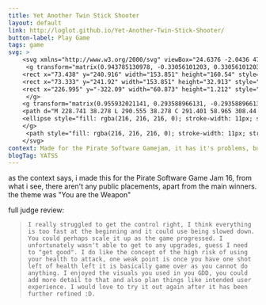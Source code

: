 ```yaml
---
title: Yet Another Twin Stick Shooter
layout: default
link: http://loglot.github.io/Yet-Another-Twin-Stick-Shooter/
button-label: Play Game
tags: game
svg: >
    <svg xmlns="http://www.w3.org/2000/svg" viewBox="24.6376 -2.0436 471.9267 479.2732" width="100px" height="100px">
     <g transform="matrix(0.943785130978, -0.33056101203, 0.33056101203, 0.943785130978, -28.191267436282, 44.827668115789)" style="transform-origin: 180.6px 321.186px;">
    <rect x="73.438" y="240.916" width="153.851" height="160.54" style="fill: rgba(216, 216, 216, 0); stroke-width: 11px; stroke: rgb(255, 255, 255);"/>
    <rect x="73.333" y="241.92" width="153.851" height="32.913" style="fill: rgba(216, 216, 216, 0); stroke-width: 11px; stroke: rgb(255, 255, 255);"/>
    <rect x="226.995" y="-322.09" width="60.873" height="1.212" style="fill: rgba(216, 216, 216, 0); stroke-width: 11px; stroke: rgb(255, 255, 255);" transform="matrix(1, 0, 0, -1, 0, 0)"/>
     </g>
    <g transform="matrix(0.955932021141, 0.293588966131, -0.293588966131, 0.955932021141, 34.534898658034, 24.183902688498)" style="transform-origin: 330.098px 117.627px;">
    <path d="M 228.741 38.278 L 290.555 38.278 C 291.401 58.965 308.44 75.476 329.334 75.476 C 350.228 75.476 367.267 58.965 368.113 38.278 L 431.454 38.278 L 431.454 236.984 L 228.741 236.984 Z" style="fill: rgba(216, 216, 216, 0); stroke-width: 11px; stroke: rgb(255, 255, 255);"/>
    <ellipse style="fill: rgba(216, 216, 216, 0); stroke-width: 11px; stroke: rgb(255, 255, 255);" cx="329.334" cy="37.082" rx="38.812" ry="38.812"/>
    </g>
     <path style="fill: rgba(216, 216, 216, 0); stroke-width: 11px; stroke: rgb(255, 255, 255);" d="M 184.626 318.551 L 271.401 236.427"/>
    </svg>
context: Made for the Pirate Software Gamejam, it has it's problems, but i love it, made in half the time that was alocated
blogTag: YATSS
---
```

as the context says, i made this for the Pirate Software Game Jam 16, from what i see, there aren't any public placements, apart from the main winners. the theme was "You are the Weapon"


full judge review:

>```I really struggled to get the control right, I think everything is too fast at the beginning and it could use being slowed down. You could perhaps scale it up as the game progressed. I unfortunately wasn't able to get to any upgrades, guess I need to "get good". I do like the concept of the high risk of using your health to attack, one weak point is once you have one shot left of health left it is basically game over as you cannot do anything. I enjoyed the visuals you used in you GDD, you could add more detail to that and also plan things like intended user experience. I would love to try it out again after it has been further refined :D.```

